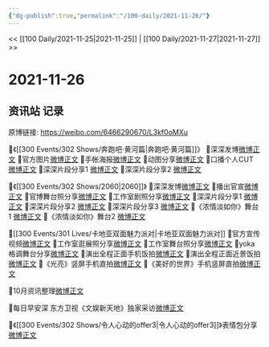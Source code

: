 ```yaml
---
{"dg-publish":true,"permalink":"/100-daily/2021-11-26/"}
---
```



<< [[100 Daily/2021-11-25\|2021-11-25]] | [[100 Daily/2021-11-27\|2021-11-27]] >>

# 2021-11-26

## 资讯站 记录

原博链接: https://weibo.com/6466290670/L3kf0oMXu

🌟《[[300 Events/302 Shows/奔跑吧·黄河篇\|奔跑吧·黄河篇]]》
💫深深发博[微博正文](https://m.weibo.cn/6466290670/4707866898599245)
💫官方图片[微博正文](https://m.weibo.cn/6466290670/4707773886234724)
💫手帐海报[微博正文](https://m.weibo.cn/6466290670/4707814687639555)
💫动图分享[微博正文](https://m.weibo.cn/6466290670/4707887178580259)
💫口播个人CUT [微博正文](https://m.weibo.cn/6466290670/4707816050266699)
💫深深片段分享1 [微博正文](https://m.weibo.cn/6466290670/4707887962128843)
💫深深片段分享2 [微博正文](https://m.weibo.cn/6466290670/4707810607369176)

🌟《[[300 Events/302 Shows/2060\|2060]]》
💫深深发博[微博正文](https://m.weibo.cn/6466290670/4707904433160525)
💫播出官宣[微博正文](https://m.weibo.cn/6466290670/4707728675832883)
💫官博舞台照分享[微博正文](https://m.weibo.cn/6466290670/4707922493572980)
💫工作室剧照分享[微博正文](https://m.weibo.cn/6466290670/4707912939475967)
💫深深片段分享1 [微博正文](https://m.weibo.cn/6466290670/4707924062504810)
💫深深片段分享2 [微博正文](https://m.weibo.cn/6466290670/4707923404000828)
💫深深片段分享3 [微博正文](https://m.weibo.cn/6466290670/4707923073435573)
💫《浓情淡如你》舞台1 [微博正文](https://m.weibo.cn/6466290670/4707902788997108)
💫《浓情淡如你》舞台2 [微博正文](https://m.weibo.cn/6466290670/4707898040781377)

🌟[[300 Events/301 Lives/卡地亚双面魅力派对\|卡地亚双面魅力派对]]
💫官方宣传视频[微博正文](https://m.weibo.cn/6466290670/4707854248841640)
💫工作室逛展照分享[微博正文](https://m.weibo.cn/6466290670/4707721272101474)
💫工作室舞台照分享[微博正文](https://m.weibo.cn/6466290670/4707722009775846)
💫yoka格调舞台分享[微博正文](https://m.weibo.cn/6466290670/4707573788576269)
💫演出全程正面手机饭拍[微博正文](https://m.weibo.cn/6466290670/4707722652811814)
💫演出全程正面近景饭拍[微博正文](https://m.weibo.cn/6466290670/4707724828348339)
💫《光亮》竖屏手机直拍[微博正文](https://m.weibo.cn/6466290670/4707723235820598)
💫《美好的世界》手机竖屏直拍[微博正文](https://m.weibo.cn/6466290670/4707724169840904)

🌟10月资讯整理[微博正文](https://m.weibo.cn/6466290670/4707818655452635)

🌟每日早安深
东方卫视《文娱新天地》独家采访[微博正文](https://m.weibo.cn/6466290670/4707714296448028)

🌟《[[300 Events/302 Shows/令人心动的offer3\|令人心动的offer3]]》表情包分享[微博正文](https://m.weibo.cn/6466290670/4707772300525816)
